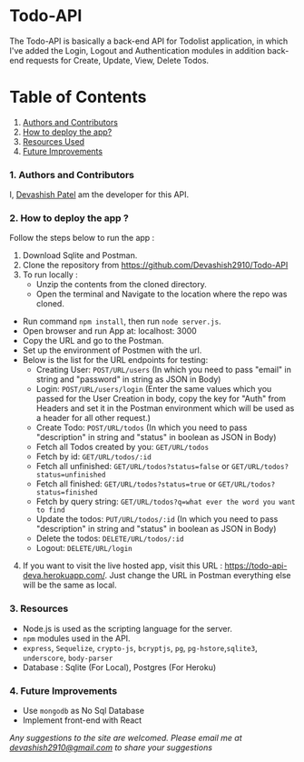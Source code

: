 # Todo-API
The Todo-API is basically a back-end API for Todolist application, in which I've added the Login, Logout and Authentication modules in addition back-end requests for Create, Update, View, Delete Todos.

# Table of Contents
1. [Authors and Contributors](#author)
2. [How to deploy the app?](#deploy-app)
3. [Resources Used](#resources)
4. [Future Improvements](#future-improvements)

### <a name="author"></a>1. Authors and Contributors

I, [Devashish Patel](https://github.com/Devashish2910) am the developer for this API.

### <a name="deploy-app"></a>2. How to deploy the app ?
Follow the steps below to run the app :

1. Download Sqlite and Postman.
2. Clone the repository from https://github.com/Devashish2910/Todo-API
3. To run locally :
	* Unzip the contents from the cloned directory.
	* Open the terminal and Navigate to the location where the repo was cloned.
  * Run command `npm install`, then run `node server.js`.
  * Open browser and run App at: localhost: 3000
  * Copy the URL and go to the Postman.
  * Set up the environment of Postmen with the url.
  * Below is the list for the URL endpoints for testing:
      * Creating User: `POST/URL/users` (In which you need to pass "email" in string and "password" in string as JSON in Body)
      * Login: `POST/URL/users/login` (Enter the same values which you passed for the User Creation in body, copy the key for "Auth" from Headers and set it in the Postman environment which will be used as a header for all other request.)
      * Create Todo: `POST/URL/todos` (In which you need to pass "description" in string and "status" in boolean as JSON in Body)
      * Fetch all Todos created by you: `GET/URL/todos`
      * Fetch by id: `GET/URL/todos/:id`
      * Fetch all unfinished: `GET/URL/todos?status=false` or `GET/URL/todos?status=unfinished`
      * Fetch all finished: `GET/URL/todos?status=true` or `GET/URL/todos?status=finished`
      * Fetch by query string: `GET/URL/todos?q=what ever the word you want to find`
      * Update the todos: `PUT/URL/todos/:id` (In which you need to pass "description" in string and "status" in boolean as JSON in Body)
      * Delete the todos: `DELETE/URL/todos/:id`
      * Logout: `DELETE/URL/login`
4. If you want to visit the live hosted app, visit this URL : https://todo-api-deva.herokuapp.com/. Just change the URL in Postman everything else will be the same as local.

### <a name="resources"></a> 3. Resources

* Node.js is used as the scripting language for the server.
* `npm` modules used in the API.
 * `express`, `Sequelize`, `crypto-js`, `bcryptjs`, `pg`, `pg-hstore`,`sqlite3`, `underscore`, `body-parser`
* Database : Sqlite (For Local), Postgres (For Heroku)

### <a name="future-improvements"></a> 4. Future Improvements

* Use `mongodb` as No Sql Database
* Implement front-end with React

_Any suggestions to the site are welcomed. Please email me at devashish2910@gmail.com to share your suggestions_
